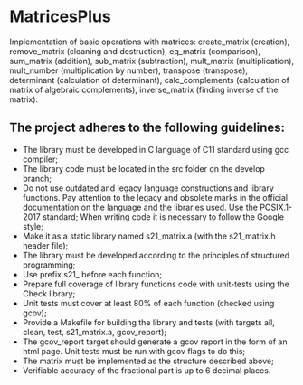 # MatricesPlus

Implementation of basic operations with matrices: create_matrix (creation), remove_matrix (cleaning and destruction), eq_matrix (comparison), sum_matrix (addition), sub_matrix (subtraction), mult_matrix (multiplication), mult_number (multiplication by number), transpose (transpose), determinant (calculation of determinant), calc_complements (calculation of matrix of algebraic complements), inverse_matrix (finding inverse of the matrix).

## The project adheres to the following guidelines:

- The library must be developed in C language of C11 standard using gcc compiler;
- The library code must be located in the src folder on the develop branch;
- Do not use outdated and legacy language constructions and library functions. Pay attention to the legacy and obsolete marks in the official documentation on the language and the libraries used. Use the POSIX.1-2017 standard;
When writing code it is necessary to follow the Google style;
- Make it as a static library named s21_matrix.a (with the s21_matrix.h header file);
- The library must be developed according to the principles of structured programming;
- Use prefix s21_ before each function;
- Prepare full coverage of library functions code with unit-tests using the Check library;
- Unit tests must cover at least 80% of each function (checked using gcov);
- Provide a Makefile for building the library and tests (with targets all, clean, test, s21_matrix.a, gcov_report);
- The gcov_report target should generate a gcov report in the form of an html page. Unit tests must be run with gcov flags to do this;
- The matrix must be implemented as the structure described above;
- Verifiable accuracy of the fractional part is up to 6 decimal places.
